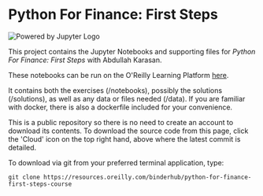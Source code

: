 # Python For Finance: First Steps

![Powered by Jupyter Logo](https://cdn.oreillystatic.com/images/icons/powered_by_jupyter.png)

This project contains the Jupyter Notebooks and supporting files for _Python For Finance: First Steps_ with Abdullah Karasan. 

These notebooks can be run on the O'Reilly Learning Platform [here](https://learning.oreilly.com/jupyter-notebooks/~/9781492094531).

It contains both the exercises (/notebooks), possibly the solutions (/solutions), as well as any data or files needed (/data). If you are familiar with docker, there is also a dockerfile included for your convenience. 

This is a public repository so there is no need to create an account to download its contents. To download the source code from this page, click the 'Cloud' icon on the top right hand, above where the latest commit is detailed.

To download via git from your preferred terminal application, type:

```git clone https://resources.oreilly.com/binderhub/python-for-finance-first-steps-course```
